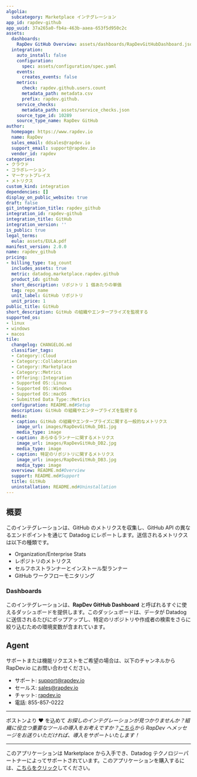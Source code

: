 ```yaml
---
algolia:
  subcategory: Marketplace インテグレーション
app_id: rapdev-github
app_uuid: 37a265a0-fb4a-463b-aaea-653f5d950c2c
assets:
  dashboards:
    RapDev GitHub Overview: assets/dashboards/RapDevGitHubDashboard.json
  integration:
    auto_install: false
    configuration:
      spec: assets/configuration/spec.yaml
    events:
      creates_events: false
    metrics:
      check: rapdev.github.users.count
      metadata_path: metadata.csv
      prefix: rapdev.github.
    service_checks:
      metadata_path: assets/service_checks.json
    source_type_id: 10289
    source_type_name: RapDev GitHub
author:
  homepage: https://www.rapdev.io
  name: RapDev
  sales_email: ddsales@rapdev.io
  support_email: support@rapdev.io
  vendor_id: rapdev
categories:
- クラウド
- コラボレーション
- マーケットプレイス
- メトリクス
custom_kind: integration
dependencies: []
display_on_public_website: true
draft: false
git_integration_title: rapdev_github
integration_id: rapdev-github
integration_title: GitHub
integration_version: ''
is_public: true
legal_terms:
  eula: assets/EULA.pdf
manifest_version: 2.0.0
name: rapdev_github
pricing:
- billing_type: tag_count
  includes_assets: true
  metric: datadog.marketplace.rapdev.github
  product_id: github
  short_description: リポジトリ 1 個あたりの単価
  tag: repo_name
  unit_label: GitHub リポジトリ
  unit_price: 1
public_title: GitHub
short_description: GitHub の組織やエンタープライズを監視する
supported_os:
- linux
- windows
- macos
tile:
  changelog: CHANGELOG.md
  classifier_tags:
  - Category::Cloud
  - Category::Collaboration
  - Category::Marketplace
  - Category::Metrics
  - Offering::Integration
  - Supported OS::Linux
  - Supported OS::Windows
  - Supported OS::macOS
  - Submitted Data Type::Metrics
  configuration: README.md#Setup
  description: GitHub の組織やエンタープライズを監視する
  media:
  - caption: GitHub の組織やエンタープライズに関する一般的なメトリクス
    image_url: images/RapDevGitHub_DB1.jpg
    media_type: image
  - caption: あらゆるランナーに関するメトリクス
    image_url: images/RapDevGitHub_DB2.jpg
    media_type: image
  - caption: 特定のリポジトリに関するメトリクス
    image_url: images/RapDevGitHub_DB3.jpg
    media_type: image
  overview: README.md#Overview
  support: README.md#Support
  title: GitHub
  uninstallation: README.md#Uninstallation
---
```


<!--  SOURCED FROM https://github.com/DataDog/marketplace -->


## 概要
このインテグレーションは、GitHub のメトリクスを収集し、GitHub API の異なるエンドポイントを通じて Datadog にレポートします。送信されるメトリクスは以下の種類です。
+ Organization/Enterprise Stats
+ レポジトリのメトリクス
+ セルフホストランナーとインストール型ランナー
+ GitHub ワークフローモニタリング

### Dashboards
このインテグレーションは、**RapDev GitHub Dashboard** と呼ばれるすぐに使えるダッシュボードを提供します。このダッシュボードは、データが Datadog に送信されるたびにポップアップし、特定のリポジトリや作成者の検索をさらに絞り込むための環境変数が含まれています。

## Agent
サポートまたは機能リクエストをご希望の場合は、以下のチャンネルから RapDev.io にお問い合わせください。
- サポート: support@rapdev.io
- セールス: sales@rapdev.io
- チャット: [rapdev.io](https://www.rapdev.io/#Get-in-touch)
- 電話: 855-857-0222

---
ボストンより ❤️ を込めて
*お探しのインテグレーションが見つかりませんか？組織に役立つ重要なツールの導入をお考えですか？[こちら](mailto:support@rapdev.io)から RapDev へメッセージをお送りいただければ、導入をサポートいたします！*

---
このアプリケーションは Marketplace から入手でき、Datadog テクノロジーパートナーによってサポートされています。このアプリケーションを購入するには、<a href="https://app.datadoghq.com/marketplace/app/rapdev-github" target="_blank">こちらをクリック</a>してください。